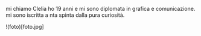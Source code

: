 mi chiamo Clelia ho 19 anni e mi sono diplomata in grafica e comunicazione. mi sono iscritta a nta spinta dalla pura curiosità.

!(foto)[foto.jpg]

